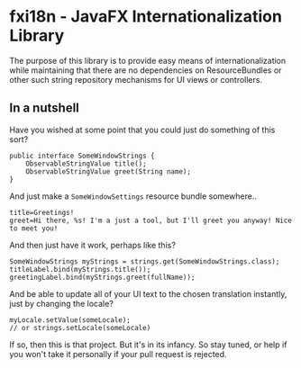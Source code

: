 # fxi18n - JavaFX Internationalization Library
The purpose of this library is to provide easy means of internationalization
while maintaining that there are no dependencies on ResourceBundles or other such
string repository mechanisms for UI views or controllers.

## In a nutshell

Have you wished at some point that you could just do something of
this sort?

```
public interface SomeWindowStrings {
    ObservableStringValue title();
    ObservableStringValue greet(String name);
}
```

And just make a `SomeWindowSettings` resource bundle somewhere..
```
title=Greetings!
greet=Hi there, %s! I'm a just a tool, but I'll greet you anyway! Nice to meet you!
```

And then just have it work, perhaps like this?

```
SomeWindowStrings myStrings = strings.get(SomeWindowStrings.class);
titleLabel.bind(myStrings.title());
greetingLabel.bind(myStrings.greet(fullName));
```

And be able to update all of your UI text to the chosen translation
instantly, just by changing the locale?

```
myLocale.setValue(someLocale);
// or strings.setLocale(someLocale)
```

If so, then this is that project. But it's in its infancy. So stay tuned,
or help if you won't take it personally if your pull request is rejected.